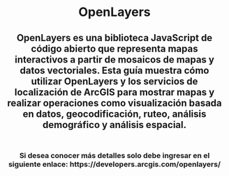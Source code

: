 <div id="header" align="center">
  <h1>OpenLayers</h1>
  <h2>OpenLayers es una biblioteca JavaScript de código abierto que representa mapas interactivos a partir de mosaicos de mapas y datos vectoriales. Esta guía muestra cómo utilizar OpenLayers y los servicios de localización de ArcGIS para mostrar mapas y realizar operaciones como visualización basada en datos, geocodificación, ruteo, análisis demográfico y análisis espacial.<br><br>
  <h3>Si desea conocer más detalles solo debe ingresar en el siguiente enlace: https://developers.arcgis.com/openlayers/</h3><br>
</div>
